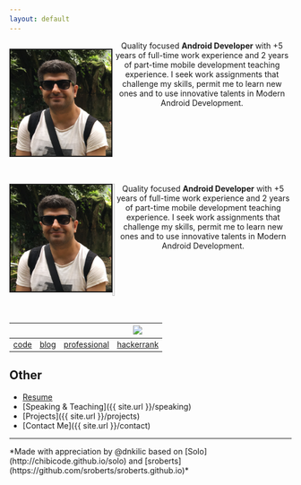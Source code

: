 ```yaml
---
layout: default
---
```


<p style="float: left;"><img style="border-width: 2px;" src="/src/profile.JPG" width="180px" border="1px" /></p>
<p style="text-align: center;">Quality focused <strong>Android Developer</strong> with +5 years of full-time work experience and 2 years of part-time mobile development teaching experience. I seek work assignments that challenge my skills, permit me to learn new ones and to use innovative talents in Modern Android Development.</p>
<div style="clear: left;">&nbsp;</div>


<p style="float: left;"><img style="border-width: 2px;" src="/src/profile.JPG" width="180px" border="1px" /></p>
<p style="float: left;"><img width="4px" height="200px"/></p>
<p style="text-align: center;">Quality focused <strong>Android Developer</strong> with +5 years of full-time work experience and 2 years of part-time mobile development teaching experience. I seek work assignments that challenge my skills, permit me to learn new ones and to use innovative talents in Modern Android Development.</p>
<div style="clear: left;">&nbsp;</div>

| <i class="fa fa-github" aria-hidden="true"></i> | <i class="fa fa-medium" aria-hidden="true"></i> | <i class="fa fa-linkedin" aria-hidden="true"></i> | <img src="https://hrcdn.net/fcore/assets/brand/h_mark_sm-966d2b45e3.svg" >
|:-----------------------------------------------:|:-----------------------------------------------:|:---------------------------------------------------------:|:---------------------------------------------------------:|
|     [code](https://github.com/dnkilic)     |    [blog](https://medium.com/@dnkilic)    |    [professional](https://www.linkedin.com/in/dnkilic/)    |    [hackerrank](https://www.hackerrank.com/dnkilic)    |

## Other

- [Resume](https://docs.google.com/document/d/1yaeVObgWH_42z2ADjt5kZudmuw3_odcmeodin66_fNA/edit?usp=sharing)
- [Speaking & Teaching]({{ site.url }}/speaking)
- [Projects]({{ site.url }}/projects)
- [Contact Me]({{ site.url }}/contact)

<hr>
*Made with appreciation by @dnkilic based on [Solo](http://chibicode.github.io/solo) and [sroberts](https://github.com/sroberts/sroberts.github.io)*

